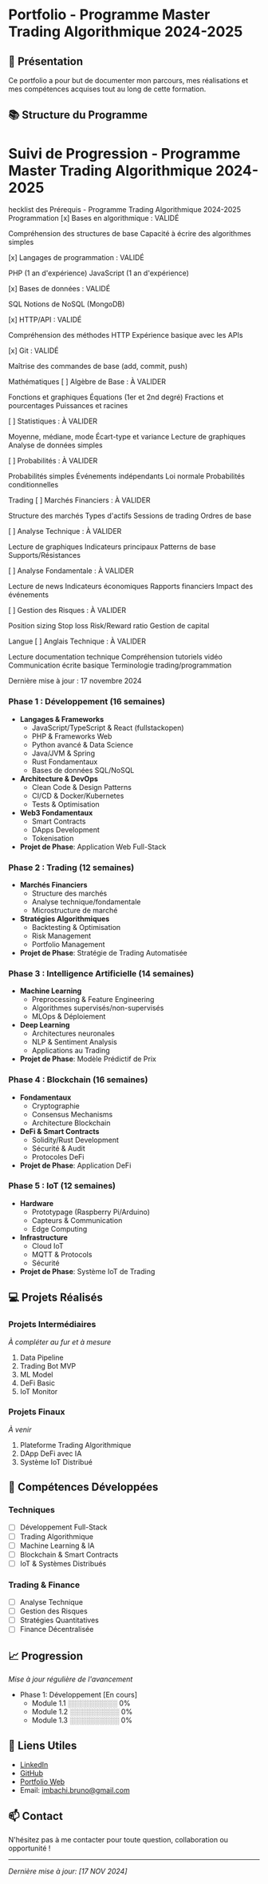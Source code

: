 
# Portfolio - Programme Master Trading Algorithmique 2024-2025

## 👋 Présentation

Ce portfolio a pour but de documenter mon parcours, mes réalisations et mes compétences acquises tout au long de cette formation.

## 📚 Structure du Programme

# Suivi de Progression - Programme Master Trading Algorithmique 2024-2025

hecklist des Prérequis - Programme Trading Algorithmique 2024-2025
Programmation
[x] Bases en algorithmique : VALIDÉ

Compréhension des structures de base
Capacité à écrire des algorithmes simples

[x] Langages de programmation : VALIDÉ

PHP (1 an d'expérience)
JavaScript (1 an d'expérience)

[x] Bases de données : VALIDÉ

SQL
Notions de NoSQL (MongoDB)

[x] HTTP/API : VALIDÉ

Compréhension des méthodes HTTP
Expérience basique avec les APIs

[x] Git : VALIDÉ

Maîtrise des commandes de base (add, commit, push)

Mathématiques
[ ] Algèbre de Base : À VALIDER

Fonctions et graphiques
Équations (1er et 2nd degré)
Fractions et pourcentages
Puissances et racines

[ ] Statistiques : À VALIDER

Moyenne, médiane, mode
Écart-type et variance
Lecture de graphiques
Analyse de données simples

[ ] Probabilités : À VALIDER

Probabilités simples
Événements indépendants
Loi normale
Probabilités conditionnelles

Trading
[ ] Marchés Financiers : À VALIDER

Structure des marchés
Types d'actifs
Sessions de trading
Ordres de base

[ ] Analyse Technique : À VALIDER

Lecture de graphiques
Indicateurs principaux
Patterns de base
Supports/Résistances

[ ] Analyse Fondamentale : À VALIDER

Lecture de news
Indicateurs économiques
Rapports financiers
Impact des événements

[ ] Gestion des Risques : À VALIDER

Position sizing
Stop loss
Risk/Reward ratio
Gestion de capital

Langue
[ ] Anglais Technique : À VALIDER

Lecture documentation technique
Compréhension tutoriels vidéo
Communication écrite basique
Terminologie trading/programmation

<!-- Matériel
[ ] Configuration PC : À VALIDER

CPU i5/i7/Ryzen 5/7 ou supérieur
RAM 16GB minimum
SSD 500GB minimum
GPU 4GB VRAM minimum

[ ] Connectivité : À VALIDER

Connexion fibre/ADSL stable
Backup 4G
Bonne latence

Budget
[ ] Formation : À VALIDER

Cours en ligne : 300-500€
Licences logicielles : 200-400€/an
Documentation : 100-200€

[ ] Matériel : À VALIDER

Hardware IoT : 200-400€
Upgrades PC si nécessaire : 500-1000€

[ ] Trading : À VALIDER

Compte démo : Gratuit
Capital test : 100-200€
TradingView Pro : 150-300€/an

[ ] Développement : À VALIDER

IDE Pro : 200-400€/an
Services Cloud : 50-100€/mois -->

Dernière mise à jour : 17 novembre 2024

### Phase 1 : Développement (16 semaines)

- **Langages & Frameworks**
  - JavaScript/TypeScript & React (fullstackopen)
  - PHP & Frameworks Web
  - Python avancé & Data Science
  - Java/JVM & Spring
  - Rust Fondamentaux
  - Bases de données SQL/NoSQL
- **Architecture & DevOps**
  - Clean Code & Design Patterns
  - CI/CD & Docker/Kubernetes
  - Tests & Optimisation
- **Web3 Fondamentaux**
  - Smart Contracts
  - DApps Development
  - Tokenisation
- **Projet de Phase**: Application Web Full-Stack

### Phase 2 : Trading (12 semaines)

- **Marchés Financiers**
  - Structure des marchés
  - Analyse technique/fondamentale
  - Microstructure de marché
- **Stratégies Algorithmiques**
  - Backtesting & Optimisation
  - Risk Management
  - Portfolio Management
- **Projet de Phase**: Stratégie de Trading Automatisée

### Phase 3 : Intelligence Artificielle (14 semaines)

- **Machine Learning**
  - Preprocessing & Feature Engineering
  - Algorithmes supervisés/non-supervisés
  - MLOps & Déploiement
- **Deep Learning**
  - Architectures neuronales
  - NLP & Sentiment Analysis
  - Applications au Trading
- **Projet de Phase**: Modèle Prédictif de Prix

### Phase 4 : Blockchain (16 semaines)

- **Fondamentaux**
  - Cryptographie
  - Consensus Mechanisms
  - Architecture Blockchain
- **DeFi & Smart Contracts**
  - Solidity/Rust Development
  - Sécurité & Audit
  - Protocoles DeFi
- **Projet de Phase**: Application DeFi

### Phase 5 : IoT (12 semaines)

- **Hardware**
  - Prototypage (Raspberry Pi/Arduino)
  - Capteurs & Communication
  - Edge Computing
- **Infrastructure**
  - Cloud IoT
  - MQTT & Protocols
  - Sécurité
- **Projet de Phase**: Système IoT de Trading

## 💻 Projets Réalisés

### Projets Intermédiaires

*À compléter au fur et à mesure*

1. Data Pipeline
2. Trading Bot MVP
3. ML Model
4. DeFi Basic
5. IoT Monitor

### Projets Finaux

*À venir*

1. Plateforme Trading Algorithmique
2. DApp DeFi avec IA
3. Système IoT Distribué

## 🎯 Compétences Développées

### Techniques

- [ ] Développement Full-Stack
- [ ] Trading Algorithmique
- [ ] Machine Learning & IA
- [ ] Blockchain & Smart Contracts
- [ ] IoT & Systèmes Distribués

### Trading & Finance

- [ ] Analyse Technique
- [ ] Gestion des Risques
- [ ] Stratégies Quantitatives
- [ ] Finance Décentralisée

## 📈 Progression

*Mise à jour régulière de l'avancement*

- Phase 1: Développement [En cours]
  - Module 1.1 ░░░░░░░░░░ 0%
  - Module 1.2 ░░░░░░░░░░ 0%
  - Module 1.3 ░░░░░░░░░░ 0%

## 🔗 Liens Utiles

- [LinkedIn](votre-profil-linkedin)
- [GitHub](votre-profil-github)
- [Portfolio Web](votre-site-portfolio)
- Email: imbachi.bruno@gmail.com

## 📫 Contact

N'hésitez pas à me contacter pour toute question, collaboration ou opportunité !

---

*Dernière mise à jour: [17 NOV 2024]*

<!-- [░░░░░░░░░░] 0%
[▓░░░░░░░░░] 10%
[▓▓░░░░░░░░] 20%
[▓▓▓░░░░░░░] 30%
[▓▓▓▓░░░░░░] 40%
[▓▓▓▓▓░░░░░] 50%
[▓▓▓▓▓▓░░░░] 60%
[▓▓▓▓▓▓▓░░░] 70%
[▓▓▓▓▓▓▓▓░░] 80%
[▓▓▓▓▓▓▓▓▓░] 90%
[▓▓▓▓▓▓▓▓▓▓] 100% -->
